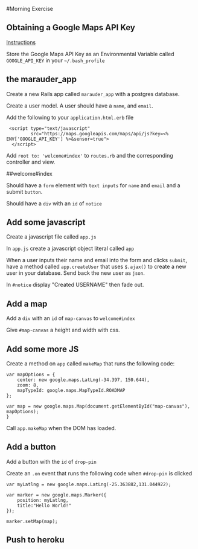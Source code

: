 #Morning Exercise

## Obtaining a Google Maps API Key

[Instructions](https://developers.google.com/maps/documentation/javascript/tutorial#api_key)

Store the Google Maps API Key as an Environmental Variable called `GOOGLE_API_KEY` in your `~/.bash_profile`

## the marauder_app
Create a new Rails app called `marauder_app` with a postgres database.

Create a user model. A user should have a `name`, and `email`.

Add the following to your `application.html.erb` file

```
 <script type="text/javascript"
         src="https://maps.googleapis.com/maps/api/js?key=<% ENV['GOOGLE_API_KEY'] %>&sensor=true">
  </script>
```

Add `root to: 'welcome#index'` to `routes.rb` and the corresponding controller and view.

##welcome#index

Should have a `form` element with `text inputs` for `name` and `email` and a submit `button`.

Should have a `div` with an `id` of `notice`

## Add some javascript

Create a javascript file called `app.js`

In `app.js` create a javascript object literal called `app`

When a user inputs their name and email into the form and clicks `submit`, have a method called `app.createUser` that uses `$.ajax()` to create a new user in your database.  Send back the new user as `json`.

In `#notice` display "Created USERNAME" then fade out.

## Add a map
Add a `div` with an `id` of `map-canvas` to `welcome#index`

Give `#map-canvas` a height and width with css.

## Add some more JS
Create a method on `app` called `makeMap` that runs the following code:

```
var mapOptions = {
    center: new google.maps.LatLng(-34.397, 150.644),
    zoom: 8,
    mapTypeId: google.maps.MapTypeId.ROADMAP
};

var map = new google.maps.Map(document.getElementById("map-canvas"), mapOptions);
}
```

Call `app.makeMap` when the DOM has loaded.

## Add a button
Add a button with the `id` of `drop-pin`

Create an `.on` event that runs the following code when `#drop-pin` is clicked

```
var myLatlng = new google.maps.LatLng(-25.363882,131.044922);

var marker = new google.maps.Marker({
    position: myLatlng,
    title:"Hello World!"
});

marker.setMap(map);
```

## Push to heroku